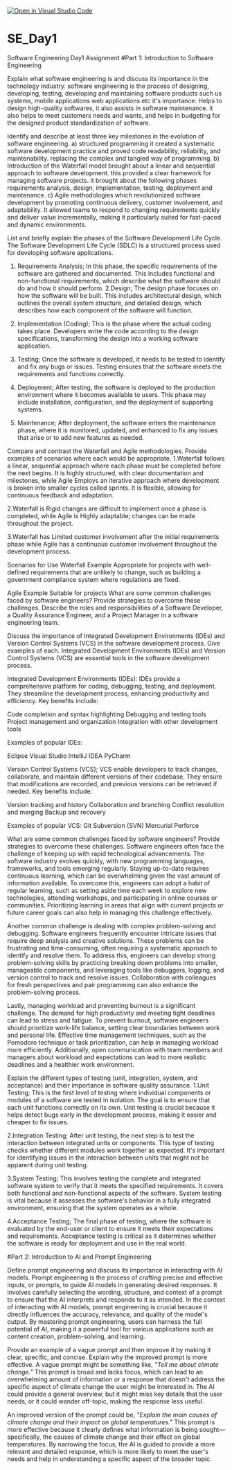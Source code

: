 [![Open in Visual Studio Code](https://classroom.github.com/assets/open-in-vscode-2e0aaae1b6195c2367325f4f02e2d04e9abb55f0b24a779b69b11b9e10269abc.svg)](https://classroom.github.com/online_ide?assignment_repo_id=15591957&assignment_repo_type=AssignmentRepo)
# SE_Day1
Software Engineering Day1 Assignment
#Part 1: Introduction to Software Engineering

Explain what software engineering is and discuss its importance in the technology industry.
software engineering is the process of designing, developing, testing, developing and maintaining software products such us systems, mobile applications web applications etc
it's importance: Helps to design high-quality softwares, it also assists in software maintenance. it also helps to meet customers needs and wants, and helps in budgeting for the designed product standardization of software.

Identify and describe at least three key milestones in the evolution of software engineering.
a) structured programming it created a systematic software development practice and proved code readability, reliability, and maintenability. replacing the complex and tangled way of programming.
b) Introduction of the Waterfall model brought about a linear and sequential approach to software development. this provided a clear framework for managing software projects. it brought about the following phases requirements analysis, design, implementation, testing, deployment and maintenance.
c) Agile methodologies which revolutionized software development by promoting continuous delivery, customer involvement, and adaptability. It allowed teams to respond to changing requirements quickly and deliver value incrementally, making it particularly suited for fast-paced and dynamic environments.

List and briefly explain the phases of the Software Development Life Cycle.
The Software Development Life Cycle (SDLC) is a structured process used for developing software applications.
1. Requirements Analysis; In this phase, the specific requirements of the software are gathered and documented. This includes functional and non-functional requirements, which describe what the software should do and how it should perform.
2.Design; The design phase focuses on how the software will be built. This includes architectural design, which outlines the overall system structure, and detailed design, which describes how each component of the software will function.
3. Implementation (Coding); This is the phase where the actual coding takes place. Developers write the code according to the design specifications, transforming the design into a working software application.
4. Testing; Once the software is developed, it needs to be tested to identify and fix any bugs or issues. Testing ensures that the software meets the requirements and functions correctly.

5. Deployment; After testing, the software is deployed to the production environment where it becomes available to users. This phase may include installation, configuration, and the deployment of supporting systems.
6. Maintenance; After deployment, the software enters the maintenance phase, where it is monitored, updated, and enhanced to fix any issues that arise or to add new features as needed.

Compare and contrast the Waterfall and Agile methodologies. Provide examples of scenarios where each would be appropriate.
1.Waterfall follows a linear, sequential approach where each phase must be completed before the next begins. It is highly structured, with clear documentation and milestones, while Agile Employs an iterative approach where development is broken into smaller cycles called sprints. It is flexible, allowing for continuous feedback and adaptation.

2.Waterfall is Rigid changes are difficult to implement once a phase is completed, while Agile is Highly adaptable; changes can be made throughout the project.

3.Waterfall has Limited customer involvement after the initial requirements phase while Agile has a continuous customer involvement throughout the development process.

Scenarios for Use
Waterfall Example Appropriate for projects with well-defined requirements that are unlikely to change, such as building a government compliance system where regulations are fixed.
  
Agile Example Suitable for projects 
What are some common challenges faced by software engineers? Provide strategies to overcome these challenges.
Describe the roles and responsibilities of a Software Developer, a Quality Assurance Engineer, and a Project Manager in a software engineering team.

Discuss the importance of Integrated Development Environments (IDEs) and Version Control Systems (VCS) in the software development process. Give examples of each.
Integrated Development Environments (IDEs) and Version Control Systems (VCS) are essential tools in the software development process.

Integrated Development 
Environments (IDEs):
IDEs provide a comprehensive platform for coding, debugging, testing, and deployment. They streamline the development process, enhancing productivity and efficiency. Key benefits include:

Code completion and syntax highlighting
Debugging and testing tools
Project management and organization
Integration with other development tools

Examples of popular IDEs:

Eclipse
Visual Studio
IntelliJ IDEA
PyCharm

Version Control Systems (VCS);
VCS enable developers to track changes, collaborate, and maintain different versions of their codebase. They ensure that modifications are recorded, and previous versions can be retrieved if needed. Key benefits include:

Version tracking and history Collaboration and branching
Conflict resolution and merging 
Backup and recovery

Examples of popular VCS:
Git
Subversion (SVN)
Mercurial
Perforce

What are some common challenges faced by software engineers? Provide strategies to overcome these challenges.
Software engineers often face the challenge of keeping up with rapid technological advancements. The software industry evolves quickly, with new programming languages, frameworks, and tools emerging regularly. Staying up-to-date requires continuous learning, which can be overwhelming given the vast amount of information available. To overcome this, engineers can adopt a habit of regular learning, such as setting aside time each week to explore new technologies, attending workshops, and participating in online courses or communities. Prioritizing learning in areas that align with current projects or future career goals can also help in managing this challenge effectively.

Another common challenge is dealing with complex problem-solving and debugging. Software engineers frequently encounter intricate issues that require deep analysis and creative solutions. These problems can be frustrating and time-consuming, often requiring a systematic approach to identify and resolve them. To address this, engineers can develop strong problem-solving skills by practicing breaking down problems into smaller, manageable components, and leveraging tools like debuggers, logging, and version control to track and resolve issues. Collaboration with colleagues for fresh perspectives and pair programming can also enhance the problem-solving process.

Lastly, managing workload and preventing burnout is a significant challenge. The demand for high productivity and meeting tight deadlines can lead to stress and fatigue. To prevent burnout, software engineers should prioritize work-life balance, setting clear boundaries between work and personal life. Effective time management techniques, such as the Pomodoro technique or task prioritization, can help in managing workload more efficiently. Additionally, open communication with team members and managers about workload and expectations can lead to more realistic deadlines and a healthier work environment.

Explain the different types of testing (unit, integration, system, and acceptance) and their importance in software quality assurance.
1.Unit Testing; This is the first level of testing where individual components or modules of a software are tested in isolation. The goal is to ensure that each unit functions correctly on its own. Unit testing is crucial because it helps detect bugs early in the development process, making it easier and cheaper to fix issues.

2.Integration Testing; After unit testing, the next step is to test the interaction between integrated units or components. This type of testing checks whether different modules work together as expected. It's important for identifying issues in the interaction between units that might not be apparent during unit testing.

3.System Testing; This involves testing the complete and integrated software system to verify that it meets the specified requirements. It covers both functional and non-functional aspects of the software. System testing is vital because it assesses the software's behavior in a fully integrated environment, ensuring that the system operates as a whole.

4.Acceptance Testing; The final phase of testing, where the software is evaluated by the end-user or client to ensure it meets their expectations and requirements. Acceptance testing is critical as it determines whether the software is ready for deployment and use in the real world.

#Part 2: Introduction to AI and Prompt Engineering


Define prompt engineering and discuss its importance in interacting with AI models.
Prompt engineering is the process of crafting precise and effective inputs, or prompts, to guide AI models in generating desired responses. It involves carefully selecting the wording, structure, and context of a prompt to ensure that the AI interprets and responds to it as intended. In the context of interacting with AI models, prompt engineering is crucial because it directly influences the accuracy, relevance, and quality of the model's output. By mastering prompt engineering, users can harness the full potential of AI, making it a powerful tool for various applications such as content creation, problem-solving, and learning.

Provide an example of a vague prompt and then improve it by making it clear, specific, and concise. Explain why the improved prompt is more effective.
A vague prompt might be something like, *"Tell me about climate change."* This prompt is broad and lacks focus, which can lead to an overwhelming amount of information or a response that doesn't address the specific aspect of climate change the user might be interested in. The AI could provide a general overview, but it might miss key details that the user needs, or it could wander off-topic, making the response less useful.

An improved version of the prompt could be, *"Explain the main causes of climate change and their impact on global temperatures."* This prompt is more effective because it clearly defines what information is being sought—specifically, the causes of climate change and their effect on global temperatures. By narrowing the focus, the AI is guided to provide a more relevant and detailed response, which is more likely to meet the user's needs and help in understanding a specific aspect of the broader topic.
